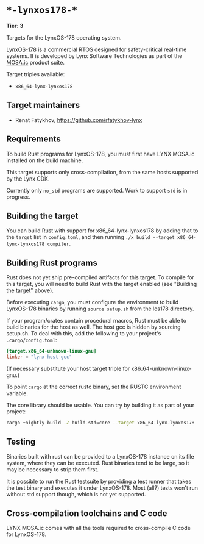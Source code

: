 # `*-lynxos178-*`

**Tier: 3**

Targets for the LynxOS-178 operating system.

[LynxOS-178](https://www.lynx.com/products/lynxos-178-do-178c-certified-posix-rtos)
is a commercial RTOS designed for safety-critical real-time systems.  It is
developed by Lynx Software Technologies as part of the
[MOSA.ic](https://www.lynx.com/solutions/safe-and-secure-operating-environment)
product suite.

Target triples available:
- `x86_64-lynx-lynxos178`

## Target maintainers

- Renat Fatykhov, https://github.com/rfatykhov-lynx

## Requirements

To build Rust programs for LynxOS-178, you must first have LYNX MOSA.ic
installed on the build machine.

This target supports only cross-compilation, from the same hosts supported by
the Lynx CDK.

Currently only `no_std` programs are supported. Work to support `std` is in
progress.

## Building the target

You can build Rust with support for x86_64-lynx-lynxos178 by adding that
to the `target` list in `config.toml`, and then running `./x build --target
x86_64-lynx-lynxos178 compiler`.

## Building Rust programs

Rust does not yet ship pre-compiled artifacts for this target. To compile for
this target, you will need to build Rust with the target enabled (see "Building
the target" above).

Before executing `cargo`, you must configure the environment to build LynxOS-178
binaries by running `source setup.sh` from the los178 directory.

If your program/crates contain procedural macros, Rust must be able to build
binaries for the host as well. The host gcc is hidden by sourcing setup.sh.  To
deal with this, add the following to your project's `.cargo/config.toml`:
```toml
[target.x86_64-unknown-linux-gnu]
linker = "lynx-host-gcc"
```
(If necessary substitute your host target triple for x86_64-unknown-linux-gnu.)

To point `cargo` at the correct rustc binary, set the RUSTC environment
variable.

The core library should be usable. You can try by building it as part of your
project:
```bash
cargo +nightly build -Z build-std=core --target x86_64-lynx-lynxos178
```

## Testing

Binaries built with rust can be provided to a LynxOS-178 instance on its file
system, where they can be executed. Rust binaries tend to be large, so it may
be necessary to strip them first.

It is possible to run the Rust testsuite by providing a test runner that takes
the test binary and executes it under LynxOS-178. Most (all?) tests won't run
without std support though, which is not yet supported.

## Cross-compilation toolchains and C code

LYNX MOSA.ic comes with all the tools required to cross-compile C code for
LynxOS-178.
